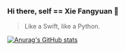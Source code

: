 ### Hi there, self == Xie Fangyuan 👋

<!--
**Xie-Fangyuan/Xie-Fangyuan** is a ✨ _special_ ✨ repository because its `README.md` (this file) appears on your GitHub profile.

Here are some ideas to get you started:

- 🔭 I’m currently working on ...
- 🌱 I’m currently learning ...
- 👯 I’m looking to collaborate on ...
- 🤔 I’m looking for help with ...
- 💬 Ask me about ...
- 📫 How to reach me: ...
- 😄 Pronouns: ...
- ⚡ Fun fact: ...
-->

> Like a Swift, like a Python.

[![Anurag's GitHub stats](https://github-readme-stats.vercel.app/api?username=Xie-Fangyuan&show_icons=true&theme=prussian)](https://github.com/Xie-Fangyuan/github-readme-stats)
